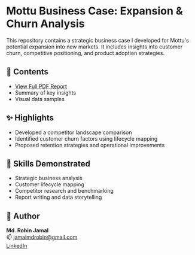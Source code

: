 # Mottu Business Case: Expansion & Churn Analysis

This repository contains a strategic business case I developed for Mottu's potential expansion into new markets. It includes insights into customer churn, competitive positioning, and product adoption strategies.

## 📄 Contents
- [View Full PDF Report](./Mottu_Business_Case.pdf)
- Summary of key insights
- Visual data samples

## ✨ Highlights
- Developed a competitor landscape comparison
- Identified customer churn factors using lifecycle mapping
- Proposed retention strategies and operational improvements

## 🧠 Skills Demonstrated
- Strategic business analysis
- Customer lifecycle mapping
- Competitor research and benchmarking
- Report writing and data storytelling

## 👤 Author
**Md. Robin Jamal**  
📫 jamalmdrobin@gmail.com  
[LinkedIn](https://www.linkedin.com/in/robinjamal)
